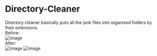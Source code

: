 # Directory-Cleaner
Directory cleaner basically puts all the junk files into organised folders by their extensions.  
Before:  
![image](https://github.com/user-attachments/assets/55531549-3a51-489f-98be-7f9d6f62bb16)  
After:  
![image](https://github.com/user-attachments/assets/ae3a7e07-2463-48a6-8a9e-84c07f749688)
![image](https://github.com/user-attachments/assets/bcd76057-a048-43c9-ac1f-e715e3f12c5f)
